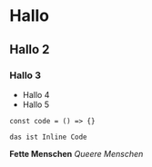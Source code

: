 # Hallo 
## Hallo 2
### Hallo 3

- Hallo 4
- Hallo 5

```
const code = () => {}
```

`das ist Inline Code`

**Fette Menschen**
*Queere Menschen*